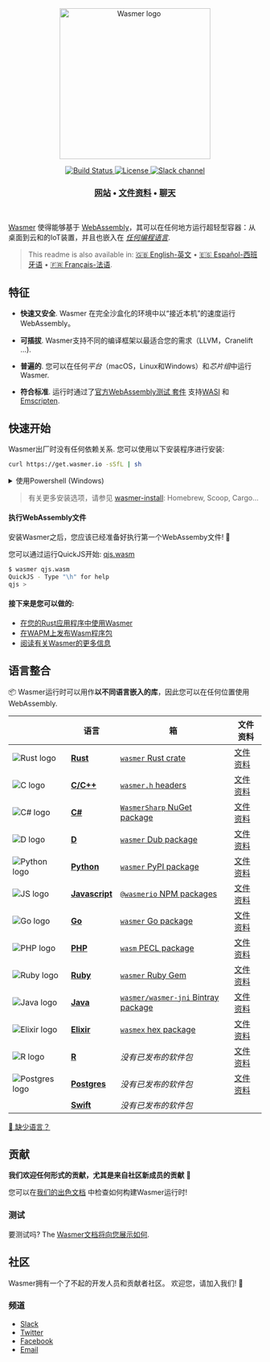 <div align="center">
  <a href="https://wasmer.io" target="_blank" rel="noopener noreferrer">
    <img width="300" src="https://raw.githubusercontent.com/wasmerio/wasmer/master/assets/logo.png" alt="Wasmer logo">
  </a>
  
  <p>
    <a href="https://github.com/wasmerio/wasmer/actions?query=workflow%3Abuild">
      <img src="https://github.com/wasmerio/wasmer/workflows/build/badge.svg?style=flat-square" alt="Build Status">
    </a>
    <a href="https://github.com/wasmerio/wasmer/blob/master/LICENSE">
      <img src="https://img.shields.io/github/license/wasmerio/wasmer.svg?style=flat-square" alt="License">
    </a>
    <a href="https://slack.wasmer.io">
      <img src="https://img.shields.io/static/v1?label=Slack&message=join%20chat&color=brighgreen&style=flat-square" alt="Slack channel">
    </a> 
  </p>

  <h3>
    <a href="https://wasmer.io/">网站</a>
    <span> • </span>
    <a href="https://docs.wasmer.io">文件资料</a>
    <span> • </span>
    <a href="https://slack.wasmer.io/">聊天</a>
  </h3>

</div>

<br />

[Wasmer](https://wasmer.io/) 使得能够基于 [WebAssembly](https://webassembly.org/)，其可以在任何地方运行超轻型容器：从桌面到云和的IoT装置，并且也嵌入在 [*任何编程语言*](https://github.com/wasmerio/wasmer#language-integrations).

> This readme is also available in: [🇬🇧 English-英文](https://github.com/wasmerio/wasmer/blob/master/README.md) • [🇪🇸 Español-西班牙语](https://github.com/wasmerio/wasmer/blob/master/docs/es/README.md) • [🇫🇷 Français-法语](https://github.com/wasmerio/wasmer/blob/master/docs/fr/README.md).

## 特征

* **快速又安全**. Wasmer 在完全沙盒化的环境中以“接近本机”的速度运行 WebAssembly。

* **可插拔**. Wasmer支持不同的编译框架以最适合您的需求（LLVM，Cranelift ...).

* **普遍的**. 您可以在任何*平台*（macOS，Linux和Windows）和*芯片组*中运行Wasmer.

* **符合标准**. 运行时通过了[官方WebAssembly测试
   套件](https://github.com/WebAssembly/testsuite) 支持[WASI](https://github.com/WebAssembly/WASI) 和[Emscripten](https://emscripten.org/).

## 快速开始

Wasmer出厂时没有任何依赖关系. 您可以使用以下安装程序进行安装:

```sh
curl https://get.wasmer.io -sSfL | sh
```

<details>
  <summary>使用Powershell (Windows)</summary>
  <p>

```powershell
iwr https://win.wasmer.io -useb | iex
```

</p>
</details>

> 有关更多安装选项，请参见 [wasmer-install](https://github.com/wasmerio/wasmer-install): Homebrew, Scoop, Cargo...


#### 执行WebAssembly文件

安装Wasmer之后，您应该已经准备好执行第一个WebAssemby文件! 🎉

您可以通过运行QuickJS开始: [qjs.wasm](https://registry-cdn.wapm.io/contents/_/quickjs/0.0.3/build/qjs.wasm)

```bash
$ wasmer qjs.wasm
QuickJS - Type "\h" for help
qjs >
```

#### 接下来是您可以做的:

- [在您的Rust应用程序中使用Wasmer](https://docs.wasmer.io/integrations/rust)
- [在WAPM上发布Wasm程序包](https://docs.wasmer.io/ecosystem/wapm/publishing-your-package)
- [阅读有关Wasmer的更多信息](https://medium.com/wasmer/)

## 语言整合

📦 Wasmer运行时可以用作**以不同语言嵌入的库**，因此您可以在任何位置使用WebAssembly.

| &nbsp; | 语言 | 箱 | 文件资料 |
|-|-|-|-|
| ![Rust logo] | [**Rust**][Rust integration] | [`wasmer` Rust crate] | [文件资料][rust docs]
| ![C logo] | [**C/C++**][C integration] | [`wasmer.h` headers] | [文件资料][c docs] |
| ![C# logo] | [**C#**][C# integration] | [`WasmerSharp` NuGet package] | [文件资料][c# docs] |
| ![D logo] | [**D**][D integration] | [`wasmer` Dub package] | [文件资料][d docs] |
| ![Python logo] | [**Python**][Python integration] | [`wasmer` PyPI package] | [文件资料][python docs] |
| ![JS logo] | [**Javascript**][JS integration] | [`@wasmerio` NPM packages] | [文件资料][js docs] |
| ![Go logo] | [**Go**][Go integration] | [`wasmer` Go package] | [文件资料][go docs] |
| ![PHP logo] | [**PHP**][PHP integration] | [`wasm` PECL package] | [文件资料][php docs] |
| ![Ruby logo] | [**Ruby**][Ruby integration] | [`wasmer` Ruby Gem] | [文件资料][ruby docs] |
| ![Java logo] | [**Java**][Java integration] | [`wasmer/wasmer-jni` Bintray package] | [文件资料][java docs] |
| ![Elixir logo] | [**Elixir**][Elixir integration] | [`wasmex` hex package] | [文件资料][elixir docs] |
| ![R logo] | [**R**][R integration] | *没有已发布的软件包* | [文件资料][r docs] |
| ![Postgres logo] | [**Postgres**][Postgres integration] | *没有已发布的软件包* | [文件资料][postgres docs] |
|  | [**Swift**][Swift integration] | *没有已发布的软件包* | |

[👋 缺少语言？](https://github.com/wasmerio/wasmer/issues/new?assignees=&labels=%F0%9F%8E%89+enhancement&template=---feature-request.md&title=)

[rust logo]: https://raw.githubusercontent.com/wasmerio/wasmer/master/assets/languages/rust.svg
[rust integration]: https://github.com/wasmerio/wasmer/tree/master/lib/api
[`wasmer` rust crate]: https://crates.io/crates/wasmer/
[rust docs]: https://wasmerio.github.io/wasmer/crates/wasmer

[c logo]: https://raw.githubusercontent.com/wasmerio/wasmer/master/assets/languages/c.svg
[c integration]: https://github.com/wasmerio/wasmer/tree/master/lib/c-api
[`wasmer.h` headers]: https://wasmerio.github.io/wasmer/c/
[c docs]: https://wasmerio.github.io/wasmer/c/

[c# logo]: https://raw.githubusercontent.com/wasmerio/wasmer/master/assets/languages/csharp.svg
[c# integration]: https://github.com/migueldeicaza/WasmerSharp
[`wasmersharp` nuget package]: https://www.nuget.org/packages/WasmerSharp/
[c# docs]: https://migueldeicaza.github.io/WasmerSharp/

[d logo]: https://raw.githubusercontent.com/wasmerio/wasmer/master/assets/languages/d.svg
[d integration]: https://github.com/chances/wasmer-d
[`wasmer` Dub package]: https://code.dlang.org/packages/wasmer
[d docs]: https://chances.github.io/wasmer-d

[python logo]: https://raw.githubusercontent.com/wasmerio/wasmer/master/assets/languages/python.svg
[python integration]: https://github.com/wasmerio/wasmer-python
[`wasmer` pypi package]: https://pypi.org/project/wasmer/
[python docs]: https://github.com/wasmerio/wasmer-python#api-of-the-wasmer-extensionmodule

[go logo]: https://raw.githubusercontent.com/wasmerio/wasmer/master/assets/languages/go.svg
[go integration]: https://github.com/wasmerio/wasmer-go
[`wasmer` go package]: https://pkg.go.dev/github.com/wasmerio/wasmer-go/wasmer
[go docs]: https://pkg.go.dev/github.com/wasmerio/wasmer-go/wasmer?tab=doc

[php logo]: https://raw.githubusercontent.com/wasmerio/wasmer/master/assets/languages/php.svg
[php integration]: https://github.com/wasmerio/wasmer-php
[`wasm` pecl package]: https://pecl.php.net/package/wasm
[php docs]: https://wasmerio.github.io/wasmer-php/wasm/

[js logo]: https://raw.githubusercontent.com/wasmerio/wasmer/master/assets/languages/js.svg
[js integration]: https://github.com/wasmerio/wasmer-js
[`@wasmerio` npm packages]: https://www.npmjs.com/org/wasmer
[js docs]: https://docs.wasmer.io/integrations/js/reference-api

[ruby logo]: https://raw.githubusercontent.com/wasmerio/wasmer/master/assets/languages/ruby.svg
[ruby integration]: https://github.com/wasmerio/wasmer-ruby
[`wasmer` ruby gem]: https://rubygems.org/gems/wasmer
[ruby docs]: https://www.rubydoc.info/gems/wasmer/

[java logo]: https://raw.githubusercontent.com/wasmerio/wasmer/master/assets/languages/java.svg
[java integration]: https://github.com/wasmerio/wasmer-java
[`wasmer/wasmer-jni` bintray package]: https://bintray.com/wasmer/wasmer-jni/wasmer-jni
[java docs]: https://github.com/wasmerio/wasmer-java/#api-of-the-wasmer-library

[elixir logo]: https://raw.githubusercontent.com/wasmerio/wasmer/master/assets/languages/elixir.svg
[elixir integration]: https://github.com/tessi/wasmex
[elixir docs]: https://hexdocs.pm/wasmex/api-reference.html
[`wasmex` hex package]: https://hex.pm/packages/wasmex

[r logo]: https://raw.githubusercontent.com/wasmerio/wasmer/master/assets/languages/r.svg
[r integration]: https://github.com/dirkschumacher/wasmr
[r docs]: https://github.com/dirkschumacher/wasmr#example

[postgres logo]: https://raw.githubusercontent.com/wasmerio/wasmer/master/assets/languages/postgres.svg
[postgres integration]: https://github.com/wasmerio/wasmer-postgres
[postgres docs]: https://github.com/wasmerio/wasmer-postgres#usage--documentation

[swift integration]: https://github.com/AlwaysRightInstitute/SwiftyWasmer

## 贡献

**我们欢迎任何形式的贡献，尤其是来自社区新成员的贡献** 💜

您可以在[我们的出色文档](https://docs.wasmer.io/ecosystem/wasmer/building-from-source) 中检查如何构建Wasmer运行时!

### 测试

要测试吗? The [Wasmer文档将向您展示如何](https://docs.wasmer.io/ecosystem/wasmer/building-from-source/testing).

## 社区

Wasmer拥有一个了不起的开发人员和贡献者社区。 欢迎您，请加入我们! 👋

### 频道

- [Slack](https://slack.wasmer.io/)
- [Twitter](https://twitter.com/wasmerio)
- [Facebook](https://www.facebook.com/wasmerio)
- [Email](mailto:hello@wasmer.io)
